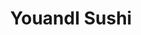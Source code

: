 ---
layout: place
title: "YouandI Sushi"
permalink: /california/temecula/youandi-sushi.html
stateAbbr: CA
stateName: California
cityName: Temecula
place_id: ChIJX8BSc5t_24AR8Bewx1VJr7Q
photos:
  - name: >-
      places/ChIJX8BSc5t_24AR8Bewx1VJr7Q/photos/AUy1YQ3fKxwEFyFtl-ZvFQK_y8k_DKJPnFjsuGUCac7PKDYApTd1I7lurDWc97sWDmt4gPoe6n6_uBocaETzxCdEaWAu8tcBowwdPs_5jPhrVaNfzia9w4HqF6-DH3RDFA4wNdtrYXkq-2E4s7PFeRFN-aFl63xcgslGKUQ1oATsg8ONItoQkY8GdBFYct_mTRt5KnKYOAewBIygVsQ-8rUh6ZQsqgcJuGUADkqMasp4x8z1uVEl9cNqj4tgS0QYwZQWbenaZvo3WiUUoPkdwIX1R8xuMj1zSDegPzcQ9ct5R4kaeg
    widthPx: 4032
    heightPx: 3024
    authorAttributions:
      - displayName: YouandI Sushi
        uri: https://maps.google.com/maps/contrib/100383931248720551518
        photoUri: >-
          https://lh3.googleusercontent.com/a-/ALV-UjW0gBP3zIi1GdIuD4E5cXLKKH_ZYSiTer3Pv9tpsofhTdSwVZI=s100-p-k-no-mo
    flagContentUri: >-
      https://www.google.com/local/imagery/report/?cb_client=maps_api_places.places_api&image_key=!1e10!2sAF1QipPifJbvrhCKQJ6wqJMyBQpiF5EEOkeHHQUKCUlQ&hl=en-US
    googleMapsUri: >-
      https://www.google.com/maps/place//data=!3m4!1e2!3m2!1sAF1QipPifJbvrhCKQJ6wqJMyBQpiF5EEOkeHHQUKCUlQ!2e10!4m2!3m1!1s0x80db7f9b7352c05f:0xb4af4955c7b017f0
  - name: >-
      places/ChIJX8BSc5t_24AR8Bewx1VJr7Q/photos/AUy1YQ1Bx_02Fm4sGEQVJBnz_esPtKnneuWSJl48MgmxliXB9anBSjyEqNA1uSFqaSwtYjWmwDknZjTaDRyriHpQ-kpS3I78w93E5dqhFwdxHcVLWeNhsdCCLdG73lqT3bH_eAY1ltiKHLxnSjjicOt4ZLmscLspUFx7BPX-C9Z9nLvEfy5EsiKgDJHldD-O3RL4HS2xBF0QDVQ4uZc2t16r27a4TzI_Dl8KCHKbCfoWOYD824VqBWHssSjVlnFFdnwt1gWJghIl-dwQkZWe6JtbnxbUWfYRz_qoFB_2zvCtb5K1QA
    widthPx: 4032
    heightPx: 3024
    authorAttributions:
      - displayName: YouandI Sushi
        uri: https://maps.google.com/maps/contrib/100383931248720551518
        photoUri: >-
          https://lh3.googleusercontent.com/a-/ALV-UjW0gBP3zIi1GdIuD4E5cXLKKH_ZYSiTer3Pv9tpsofhTdSwVZI=s100-p-k-no-mo
    flagContentUri: >-
      https://www.google.com/local/imagery/report/?cb_client=maps_api_places.places_api&image_key=!1e10!2sAF1QipNs4coTGtSbBwjsZE6Jn3v8vJ845wa0xdn1guDW&hl=en-US
    googleMapsUri: >-
      https://www.google.com/maps/place//data=!3m4!1e2!3m2!1sAF1QipNs4coTGtSbBwjsZE6Jn3v8vJ845wa0xdn1guDW!2e10!4m2!3m1!1s0x80db7f9b7352c05f:0xb4af4955c7b017f0
  - name: >-
      places/ChIJX8BSc5t_24AR8Bewx1VJr7Q/photos/AUy1YQ1eXb2mGA_u7DeArWC9_aCSBWCdZhwNYEgQEUP-7B5oq7Vu1_MLW44-T-tEYGkxmRmT9-lB-fBlYwy7qs-9KsnLHo15b_Oi2aWW5cGnJqeKfhzGwTTG6pqp8zCNMvzFaEi2-80NnXnM0bzfX45wipEJj7JFmdIpvhHl2c5BHghl-XsUeyq5YJpMSsRjKQ-nTf8KZ6lmPnuY34Zt8gTLpXBL6Br5-hgpolJTz8xaC_nz9gwxPmkfDD4Jw1IQqQ9NF73fDhBwCO-HDY3bOLuFHHRLP4MUB_xROUegvosY66bNmMpl4tzrNqUCe0ErrltQT_5bfz3LCmasNcxoXt68Jg-KfAlgnJM1UzPRLit91MVJux1sQzFlSVlG4ueleshBAIw4ziC3lShmQiTuA2Sww_QDk6Qpqk9fZhzn6l97FXHl3g
    widthPx: 3024
    heightPx: 4032
    authorAttributions:
      - displayName: ah be
        uri: https://maps.google.com/maps/contrib/111967176806218099707
        photoUri: >-
          https://lh3.googleusercontent.com/a/ACg8ocJ1UGROcoleNbCCNEEbl7E_Y6hUhjEeswAHpzzuBKuOea0iawxH=s100-p-k-no-mo
    flagContentUri: >-
      https://www.google.com/local/imagery/report/?cb_client=maps_api_places.places_api&image_key=!1e10!2sCIHM0ogKEICAgMDAxJitXw&hl=en-US
    googleMapsUri: >-
      https://www.google.com/maps/place//data=!3m4!1e2!3m2!1sCIHM0ogKEICAgMDAxJitXw!2e10!4m2!3m1!1s0x80db7f9b7352c05f:0xb4af4955c7b017f0
  - name: >-
      places/ChIJX8BSc5t_24AR8Bewx1VJr7Q/photos/AUy1YQ1YjE0TiE0lHsCJdlRqizDWnB9wcJM9W3aMPThcYoDKlpujefi8Svl7SP4p0K3AK1h9xdQozuvXZDarO_tsngO8L02F35WnwOPqC1uyJREytbF6RleWp3N33rY2co2zz0-gFdJONfJlOmofuvf_0Pbmgokl3WvQ3lykCrR8akDIvxxaUHAXaa6L9Ixx5xAxdZvI4fe1_Yv3r-2xoga6cYZJFu0b9LC4alSEwTTJqCFXPzde8Q6PrJfCk9AUhSs0r-wybiJ4Q7Wo8QEIsUxiufh6WzGX4yCaxByIj1XtCdsf3PdtNVrbPuRnVCu9SnjhMTqfsAmBok7F5CDNFIjKtJvlKkzeZpkP-CC90wsEdbO56xIYVO0hNDTfFyaHGpew6MRcBHEv95GUYVYNPQWKGX2fwCEef67qLT2MAGo2Z1E
    widthPx: 4000
    heightPx: 3000
    authorAttributions:
      - displayName: 楊心如
        uri: https://maps.google.com/maps/contrib/111704587685664040317
        photoUri: >-
          https://lh3.googleusercontent.com/a-/ALV-UjXcPRcSAHO3wJEdRbwlMf8jB9TdwcvgXEi4hjR5zVOQcuTQgZ0=s100-p-k-no-mo
    flagContentUri: >-
      https://www.google.com/local/imagery/report/?cb_client=maps_api_places.places_api&image_key=!1e10!2sCIHM0ogKEICAgID9nNmPAw&hl=en-US
    googleMapsUri: >-
      https://www.google.com/maps/place//data=!3m4!1e2!3m2!1sCIHM0ogKEICAgID9nNmPAw!2e10!4m2!3m1!1s0x80db7f9b7352c05f:0xb4af4955c7b017f0
  - name: >-
      places/ChIJX8BSc5t_24AR8Bewx1VJr7Q/photos/AUy1YQ2cn2PG1y4mfBbHO7nBTcxvY7cn6giIrP1Wu5WhA6RDubvfMzfCf0DlNovPWMNRih53q0-DFT3-PDbxdBN0QxMxOCfC8bdMKBHsgRxWyh6fi4M7JzbwEE-O2UkaJ3f8kTMd9kRhXPxUl-INQAGm6Iz5D3Zo_SUmkf-F0AbdJA1d3T47I4M-mQNMvaw9yg28Gi7DBO5FFN4vNayk-2KQQmm2YiG5Xt9A8oh2_jEaz7bWhcLt5HYP0GDYZTnJ4RTVvaGj8-Bg58nUGpIdPQfYS73foRaD_0k6wvDNFmfDe1m3axqKBTOFdPZJnij6HNU4hg1-DVENY8X5pNJXnB2kunAdfDpgwnSVxCNZkY6iXQW-TRLPGOs8zdFCeAOY89GNYTmR6DXAbWPVnt1Ok_JVFa1at2_2IILtTvT5tHIsYP4xGB6b
    widthPx: 2252
    heightPx: 4000
    authorAttributions:
      - displayName: Johnny Sourignavong
        uri: https://maps.google.com/maps/contrib/113005928744833169956
        photoUri: >-
          https://lh3.googleusercontent.com/a-/ALV-UjXhxkZ2N4XX44izVuJL7tATJLmGBI6NEa0kBRorZ4anI1WFclbAuA=s100-p-k-no-mo
    flagContentUri: >-
      https://www.google.com/local/imagery/report/?cb_client=maps_api_places.places_api&image_key=!1e10!2sCIHM0ogKEICAgIDTiK3CnAE&hl=en-US
    googleMapsUri: >-
      https://www.google.com/maps/place//data=!3m4!1e2!3m2!1sCIHM0ogKEICAgIDTiK3CnAE!2e10!4m2!3m1!1s0x80db7f9b7352c05f:0xb4af4955c7b017f0
  - name: >-
      places/ChIJX8BSc5t_24AR8Bewx1VJr7Q/photos/AUy1YQ2wd7JdiZPnqSZG1pf7wRfQS7EDxSPGTsJaqqz2z4fCNQ9adKpj2Kv8Es3sFAepCwJJcS2geV3QmzbnT_zkdBZkLXOWE3p_0J1pI6PEvGp_iW8dKg3AOdvEcB_XqIAnO41OZHrGAK9eb5Fu3PwOQQEGAuEJzs7F2m2tBu3bi7zzOzAwYOQ68oIZceltxS60UOLfZRZf_EJdYOEAHRriPOFCpG90RlE_nwNsuxaLQaV1blo-GLxKFfpQW5lf3E0p3nCbdB9I1SeBx2iYOMHcjxyg-UfcdJPtabgO64khfURqB2AbU5tySrW0A6Jl4rRijDzLwzfrKWYuFFCm184Qqqm9ZO4pwoT3FcLzzcHKmhkFWgpU5XCgheSsu1x8iCEyTGlJR1h5crOkJHEVbgu3q_0bH50omkb6wF2Puy-rdqDb1g
    widthPx: 4000
    heightPx: 3000
    authorAttributions:
      - displayName: Hans Foto
        uri: https://maps.google.com/maps/contrib/113057907518474536971
        photoUri: >-
          https://lh3.googleusercontent.com/a/ACg8ocIKrWUglxmq8PM7F2Zh-1NdTZRH9yn3lvLesG2RLYwZ6TX3izc=s100-p-k-no-mo
    flagContentUri: >-
      https://www.google.com/local/imagery/report/?cb_client=maps_api_places.places_api&image_key=!1e10!2sCIHM0ogKEICAgICHy_LcIQ&hl=en-US
    googleMapsUri: >-
      https://www.google.com/maps/place//data=!3m4!1e2!3m2!1sCIHM0ogKEICAgICHy_LcIQ!2e10!4m2!3m1!1s0x80db7f9b7352c05f:0xb4af4955c7b017f0
  - name: >-
      places/ChIJX8BSc5t_24AR8Bewx1VJr7Q/photos/AUy1YQ1CsC-Y3V_0RuFayvq3yhRvzCFA5HHpBuhPSajCcdRJ9_5xwa1iqhFA7hJuPe8UohhnW4uDdDEAFHUCqyuYzErfD0-5ThuKpiyRcSM23PO2NgAgIZ-AzcoJTENu6U9Etkh9_8BXB949B13LwF5qse_LCAmKJbMaOljLRwoxWGMM9CXgMD4CjiszdqdkFalrHO8j63D6wmQVzZQw7NemyCBHDwl-ov6UsgHq1oftQtyd7o6f-dh7UGL4kNUyjUVKCZsCznNx5XmUUNw8BRf0xvkVPI-l4TOWTxhG2zoy-eRO_ggHXrnMbKnrGQ53UoerhPh7M0eQZB-dsHek9QeiZkAGYIQ5LzVZFbNVF5O3E9a0SBI2b-it1b7V84jAR8eTvtfswhfkhSlM_wQnsbwd08dwhEe3ZpghR_HRL7O39fcy9Q
    widthPx: 3024
    heightPx: 4032
    authorAttributions:
      - displayName: ah be
        uri: https://maps.google.com/maps/contrib/111967176806218099707
        photoUri: >-
          https://lh3.googleusercontent.com/a/ACg8ocJ1UGROcoleNbCCNEEbl7E_Y6hUhjEeswAHpzzuBKuOea0iawxH=s100-p-k-no-mo
    flagContentUri: >-
      https://www.google.com/local/imagery/report/?cb_client=maps_api_places.places_api&image_key=!1e10!2sCIHM0ogKEICAgMDAxJitPw&hl=en-US
    googleMapsUri: >-
      https://www.google.com/maps/place//data=!3m4!1e2!3m2!1sCIHM0ogKEICAgMDAxJitPw!2e10!4m2!3m1!1s0x80db7f9b7352c05f:0xb4af4955c7b017f0
  - name: >-
      places/ChIJX8BSc5t_24AR8Bewx1VJr7Q/photos/AUy1YQ2dMm14Mdd_tgrgozyiAuOUrsa-8Pu6jnCE2Psnu0r2JAk8pG0GEpPqRaUpO7s31glvYcZtfRiggrHgvHq13cGbuFkwomzLBZrKceZfrPVC3I8P7Py9_ppnfhc_JG2pixworeJP0CTjbvIV0RzhR3G8FTnvFhJMqMGOPQsV0AmaGaaS_DtIAqVy_ebLJPNbPDfIy2O0lZl7lE2mjUYftwfEBFeGl4fBXiKLSLoc2w51_jX562bWovMLznC80CuGsjlRr0lAEKuWebTiMHLPh5VTdghdLk7x-080IQSA8PwQXA8jzJrverItRjVfTLM-I4T73iKq-NiWFcdBXI3AquaTUS8LzPnaJ4QZOb10HfPfARY9IYZN4lcX2Ox4Z1oH3ZUeHdafwpuxf5YFNRcFr_INJoapQlfBcce3Lo0M0Vo
    widthPx: 3000
    heightPx: 4000
    authorAttributions:
      - displayName: Maribel Krieg
        uri: https://maps.google.com/maps/contrib/107694763027436206466
        photoUri: >-
          https://lh3.googleusercontent.com/a-/ALV-UjW0UlBvsa3GgevfBcvhYUBOswWkTv6T8xtWsnowSBXN2hxD2zzGyA=s100-p-k-no-mo
    flagContentUri: >-
      https://www.google.com/local/imagery/report/?cb_client=maps_api_places.places_api&image_key=!1e10!2sCIHM0ogKEICAgICjlKaiBg&hl=en-US
    googleMapsUri: >-
      https://www.google.com/maps/place//data=!3m4!1e2!3m2!1sCIHM0ogKEICAgICjlKaiBg!2e10!4m2!3m1!1s0x80db7f9b7352c05f:0xb4af4955c7b017f0
  - name: >-
      places/ChIJX8BSc5t_24AR8Bewx1VJr7Q/photos/AUy1YQ3GMNFXC6NkYKdl0M5dmDesXXWNomi0uk0hg6FEQBBFzjxmIy7d2sj2qkw71EYlBchblq85yaCekjhjjT2l0wETkHZkbfRBKuEuLjD-lqBpvJmKJ0KjOJaS_Ey1KEXvrG6PrXGXCAKC30Kvfv_UkrVR3I4I6_2oTSa73zkZRBdn7N7Acth8KZD1X0aDcqK84scC-K9Y8E9US-5x8me4A1KzRvfEyK2GiqK1kszTmAvSSzO5Vun0kadEJtYI4F51VeZ6rKMN5cwx2NeyZAJzTCy936WJW7dQDKpwuvztSSCuAXuCnsRUVF12v429oZEVD0Nxk7R6c7mo5HhNAgFvVYded78sFJEyPf4lqvp21VtHogCd72GlFh-jY0ciN4O3E-5LwX-lGByE_OQTVO1b9J02Ysxc_4zH8whVQpwxLuVUalHn
    widthPx: 3024
    heightPx: 4032
    authorAttributions:
      - displayName: My Le
        uri: https://maps.google.com/maps/contrib/111276956218589796335
        photoUri: >-
          https://lh3.googleusercontent.com/a/ACg8ocI-o38aNqhmbPRZUZYMfBXJ4xFkgUX4l-cE6T9emtIIZJWEKA=s100-p-k-no-mo
    flagContentUri: >-
      https://www.google.com/local/imagery/report/?cb_client=maps_api_places.places_api&image_key=!1e10!2sCIHM0ogKEICAgICDivGY0QE&hl=en-US
    googleMapsUri: >-
      https://www.google.com/maps/place//data=!3m4!1e2!3m2!1sCIHM0ogKEICAgICDivGY0QE!2e10!4m2!3m1!1s0x80db7f9b7352c05f:0xb4af4955c7b017f0
  - name: >-
      places/ChIJX8BSc5t_24AR8Bewx1VJr7Q/photos/AUy1YQ3_JeK_ajK_S9hR8MEAH15AjpeotbEiY2XhokT3F2ILyzwmg2IoY1Ch586R7U-6kAc8Uy5LvPaKVNZjjQN4SqZzLcmpkXHlIIbnOCfYbB9ZMQd9XwtCupz6ZD9B4FPlnlFSe2cZkz5iBSB6GpZ_QLGytWJNCEb4qTL1dCHII667OW8pHx0LdHP5G6t0PoPii5sKAQ2mbxzKV_9DEQ8uIBlfYvxJvPmICzS1U79FTt0XrlXciC1LYPLZExOY4lgq_5N2WAT-TpON9d-aWjonwvgTXqVxlZAwhFcDfKngm6ne5SvmpsxdhjX6HZmjIETNzTmj0fESGun8-TDlXGDDWZhOiGBYc5vhYxBJy6xoKzo5MIv2TcNLit7kiQB7a7r-cq1R8uBPsVg3_8-5-1KCMMh3C9DB3HEU_6Ph9ndn2BgjXtvU
    widthPx: 2992
    heightPx: 2992
    authorAttributions:
      - displayName: Wendy Worrell
        uri: https://maps.google.com/maps/contrib/101673963851650387029
        photoUri: >-
          https://lh3.googleusercontent.com/a-/ALV-UjUFUNLGX_spBgK5wcXinoblXw-rvDdl_XZ_e3WEM9YZqcvo_BHLnA=s100-p-k-no-mo
    flagContentUri: >-
      https://www.google.com/local/imagery/report/?cb_client=maps_api_places.places_api&image_key=!1e10!2sCIHM0ogKEICAgID90vOUuQE&hl=en-US
    googleMapsUri: >-
      https://www.google.com/maps/place//data=!3m4!1e2!3m2!1sCIHM0ogKEICAgID90vOUuQE!2e10!4m2!3m1!1s0x80db7f9b7352c05f:0xb4af4955c7b017f0
address: 27371 Jefferson Ave, Temecula, CA 92590, USA
street: 27371 Jefferson Ave
city: Temecula
state: CA
zip: '92590'
country: USA
neighborhood: null
latitude: '33.518954'
longitude: '-117.164125'
accessibility_options:
  wheelchairAccessibleParking: true
  wheelchairAccessibleEntrance: true
  wheelchairAccessibleRestroom: true
  wheelchairAccessibleSeating: true
business_status: OPERATIONAL
name: YouandI Sushi
google_maps_links:
  directionsUri: >-
    https://www.google.com/maps/dir//''/data=!4m7!4m6!1m1!4e2!1m2!1m1!1s0x80db7f9b7352c05f:0xb4af4955c7b017f0!3e0
  placeUri: https://maps.google.com/?cid=13019705680522647536
  writeAReviewUri: >-
    https://www.google.com/maps/place//data=!4m3!3m2!1s0x80db7f9b7352c05f:0xb4af4955c7b017f0!12e1
  reviewsUri: >-
    https://www.google.com/maps/place//data=!4m4!3m3!1s0x80db7f9b7352c05f:0xb4af4955c7b017f0!9m1!1b1
  photosUri: >-
    https://www.google.com/maps/place//data=!4m3!3m2!1s0x80db7f9b7352c05f:0xb4af4955c7b017f0!10e5
primary_type: Sushi Restaurant
opening_hours:
  regular: null
  current: null
secondary_opening_hours:
  regular:
    weekdayDescriptions: null
    type: null
  current:
    weekdayDescriptions: null
    type: null
phone: null
price_level: null
price_range: null
rating: null
rating_count: 0
website: null
description: null
reviews: null
parking_options: null
payment_options: null
allow_dogs: null
curbside_pickup: null
delivery: null
dine_in: null
good_for_children: null
good_for_groups: null
good_for_sports: null
live_music: null
menu_for_children: null
outdoor_seating: null
reservable: null
restroom: null
serves_beer: null
serves_breakfast: null
serves_brunch: null
serves_cocktails: null
serves_coffee: null
serves_dinner: null
serves_dessert: null
serves_lunch: null
serves_vegetarian_food: null
serves_wine: null
takeout: null
slug: Youand-I-Sushi

---